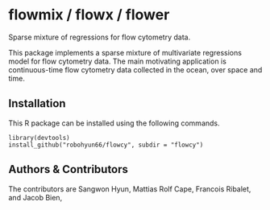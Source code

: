 flowmix / flowx / flower
=============

Sparse mixture of regressions for flow cytometry data.

This package implements a sparse mixture of multivariate regressions model for
flow cytometry data. The main motivating application is continuous-time flow
cytometry data collected in the ocean, over space and time.


## Installation

This R package can be installed using the following commands.

```{r}
library(devtools)
install_github("robohyun66/flowcy", subdir = "flowcy")
```
	
## Authors & Contributors

The contributors are Sangwon Hyun, Mattias Rolf Cape, Francois Ribalet, and Jacob Bien, 
